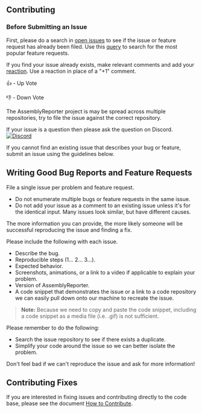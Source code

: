 ## Contributing
### Before Submitting an Issue
First, please do a search in [open issues](https://github.com/DarkByte7/AssemblyReporter/issues) to see if the issue or feature request has already been filed. Use this [query](https://github.com/DarkByte7/AssemblyReporter/issues?q=is:open+is:issue+label:feature-request+sort:reactions-B1-desc) to search for the most popular feature requests.

If you find your issue already exists, make relevant comments and add your [reaction](https://github.com/blog/2119-add-reactions-to-pull-requests-issues-and-comments). Use a reaction in place of a "+1" comment.

👍 - Up Vote

👎 - Down Vote

The AssemblyReporter project is may be spread across multiple repositories, try to file the issue against the correct repository.

If your issue is a question then please ask the question on Discord. [![Discord](https://img.shields.io/discord/591709210006388770.svg?style=flat-square)](https://discordapp.com/invite/4MHvGwp)

If you cannot find an existing issue that describes your bug or feature, submit an issue using the guidelines below.

## Writing Good Bug Reports and Feature Requests

File a single issue per problem and feature request.

* Do not enumerate multiple bugs or feature requests in the same issue.
* Do not add your issue as a comment to an existing issue unless it's for the identical input. Many issues look similar, but have different causes.

The more information you can provide, the more likely someone will be successful reproducing the issue and finding a fix. 

Please include the following with each issue. 

* Describe the bug.
* Reproducible steps (1... 2... 3...).
* Expected behavior.
* Screenshots, animations, or a link to a video if applicable to explain your problem.
* Version of AssemblyReporter.
* A code snippet that demonstrates the issue or a link to a code repository we can easily pull down onto our machine to recreate the issue. 

> **Note:** Because we need to copy and paste the code snippet, including a code snippet as a media file (i.e. .gif) is not sufficient. 

Please remember to do the following:

* Search the issue repository to see if there exists a duplicate. 
* Simplify your code around the issue so we can better isolate the problem. 

Don't feel bad if we can't reproduce the issue and ask for more information!

## Contributing Fixes
If you are interested in fixing issues and contributing directly to the code base,
please see the document [How to Contribute](https://github.com/DarkByte7/AssemblyReporter/wiki/How-to-Contribute).
